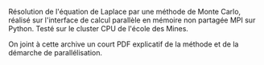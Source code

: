 Résolution de l'équation de Laplace par une méthode de Monte Carlo, réalisé sur l'interface de calcul parallèle en mémoire non partagée MPI sur Python. Testé sur le cluster CPU de l'école des Mines.

On joint à cette archive un court PDF explicatif de la méthode et de la démarche de parallélisation.

